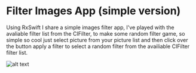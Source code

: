 # Filter Images App (simple version) 

Using RxSwift I share a simple images filter app, I've played with the avaliable filter list from the CIFilter, to make some random filter game, 
so simple so cool just select picture from your picture list and then click over the button apply a filter to select a random filter from the availiable CIFilter filter list. 

![alt text](https://github.com/skaunited/simpleImagesFilterApp/blob/main/Demo/demo.gif)
